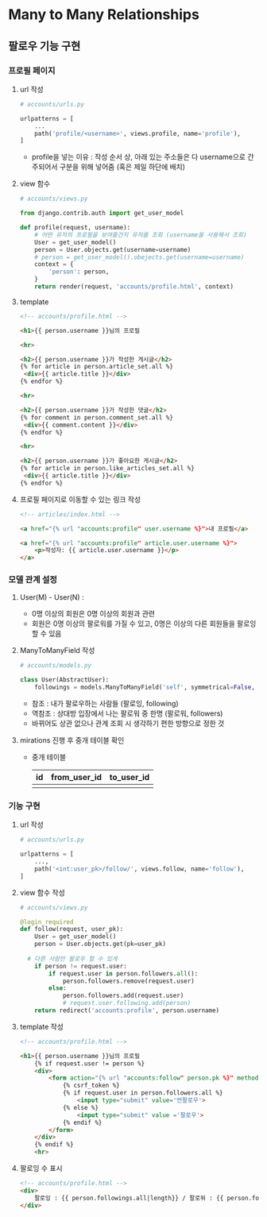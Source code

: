 # Many to Many Relationships

## 팔로우 기능 구현

### 프로필 페이지

1. url 작성
    
    ```python
    # accounts/urls.py
    
    urlpatterns = [
    	...
    	path('profile/<username>', views.profile, name='profile'),
    ]
    ```
    
    - profile을 넣는 이유 : 작성 순서 상, <username> 아래 있는 주소들은 다 username으로 간주되어서 구분을 위해 넣어줌 (혹은 제일 하단에 배치)
2. view 함수
    
    ```python
    # accounts/views.py
    
    from django.contrib.auth import get_user_model
    
    def profile(request, username):
    	# 어떤 유저의 프로필을 보여줄건지 유저를 조회 (username을 사용해서 조회)
    	User = get_user_model()
    	person = User.objects.get(username=username)
    	# person = get_user_model().obejects.get(username=username)
    	context = {
    		'person': person,
    	}
    	return render(request, 'accounts/profile.html', context)
    ```
    
3. template
    
    ```html
    <!-- accounts/profile.html -->
    
    <h1>{{ person.username }}님의 프로필
    
    <hr>
    
    <h2>{{ person.username }}가 작성한 게시글</h2>
    {% for article in person.article_set.all %}
     <div>{{ article.title }}</div>
    {% endfor %}
    
    <hr>
    
    <h2>{{ person.username }}가 작성한 댓글</h2>
    {% for comment in person.comment_set.all %}
     <div>{{ comment.content }}</div>
    {% endfor %}
    
    <hr>
    
    <h2>{{ person.username }}가 좋아요한 게시글</h2>
    {% for article in person.like_articles_set.all %}
     <div>{{ article.title }}</div>
    {% endfor %}
    ```
    
4. 프로필 페이지로 이동할 수 있는 링크 작성
    
    ```html
    <!-- articles/index.html -->
    
    <a href="{% url "accounts:profile" user.username %}">내 프로필</a>
    
    <a href="{% url "accounts:profile" article.user.username %}">
        <p>작성자: {{ article.user.username }}</p>
    </a>
    ```
    

### 모델 관계 설정

1. User(M) - User(N) :
    - 0명 이상의 회원은 0명 이상의 회원과 관련
    - 회원은 0명 이상의 팔로워를 가질 수 있고, 0명은 이상의 다른 회원들을 팔로잉 할 수 있음
2. ManyToManyField 작성
    
    ```python
    # accounts/models.py
    
    class User(AbstractUser):
    	followings = models.ManyToManyField('self', symmetrical=False, related_name='followers')
    ```
    
    - 참조 : 내가 팔로우하는 사람들 (팔로잉, following)
    - 역참조 : 상대방 입장에서 나는 팔로워 중 한명 (팔로워, followers)
    - 바뀌어도 상관 없으나 관계 조회 시 생각하기 편한 방향으로 정한 것
3. mirations 진행 후 중개 테이블 확인
    - 중개 테이블
        
        
        | id | from_user_id | to_user_id |
        | --- | --- | --- |
        |  |  |  |

### 기능 구현

1. url 작성
    
    ```python
    # accounts/urls.py
    
    urlpatterns = [
    	...,
    	path('<int:user_pk>/follow/', views.follow, name='follow'),
    ]
    ```
    
2. view 함수 작성
    
    ```python
    # accounts/views.py
    
    @login_required
    def follow(request, user_pk):
    	User = get_user_model()
    	person = User.objects.get(pk=user_pk)
        
      # 다른 사람만 팔로우 할 수 있게
    	if person != request.user:
    		if request.user in person.followers.all():
    			person.followers.remove(request.user)
    		else:
    			person.followers.add(request.user)
                # request.user.following.add(person)
    	return redirect('accounts:profile', person.username)
    ```
    
3. template 작성
    
    ```html
    <!-- accounts/profile.html -->
    
    <h1>{{ person.username }}님의 프로필
        {% if request.user != person %}
        <div>
            <form action="{% url "accounts:follow" person.pk %}" method="POST">
                {% csrf_token %}
                {% if request.user in person.followers.all %}
                    <input type="submit" value='언팔로우'>
                {% else %}
                    <input type="submit" value ='팔로우'>
                {% endif %}
            </form>
        </div>
        {% endif %}
        <hr>
    ```
    
4. 팔로잉 수 표시
    
    ```HTML
    <!-- accounts/profile.html -->
    <div>
    	팔로잉 : {{ person.followings.all|length}} / 팔로워 : {{ person.followers.all|length }}
    </div>
    ```